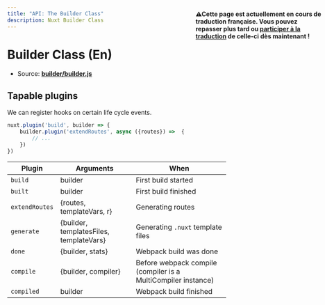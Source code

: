 ```yaml
---
title: "API: The Builder Class"
description: Nuxt Builder Class
---
```


# Builder Class (En)

- Source: **[builder/builder.js](https://github.com/nuxt/nuxt.js/blob/dev/lib/builder/builder.js)**


## Tapable plugins

<p style="width: 294px;position: fixed; top : 64px; right: 4px;" class="Alert Alert--orange"><strong>⚠Cette page est actuellement en cours de traduction française. Vous pouvez repasser plus tard ou <a href="https://github.com/vuejs-fr/nuxt" target="_blank">participer à la traduction</a> de celle-ci dès maintenant !</strong></p><p>We can register hooks on certain life cycle events.</p>

```js
nuxt.plugin('build', builder => {
    builder.plugin('extendRoutes', async ({routes}) =>  {
        // ...
    })
})
```

Plugin               | Arguments                               | When
---------------------|-----------------------------------------|--------------------------------------------------------------------------------
`build`              | builder                                 | First build started
`built`              | builder                                 | First build finished
`extendRoutes`       | {routes, templateVars, r}               | Generating routes
`generate`           | {builder, templatesFiles, templateVars} | Generating `.nuxt` template files
`done`               | {builder, stats}                        | Webpack build was done
`compile`            | {builder, compiler}                     | Before webpack compile (compiler is a MultiCompiler instance)
`compiled`           | builder                                 | Webpack build finished
